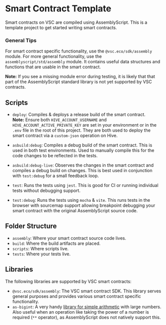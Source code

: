 # Smart Contract Template

Smart contracts on VSC are compiled using AssemblyScript. This is a template project to get started writing smart contracts.

### General Tips

For smart contract specific functionality, use the `@vsc.eco/sdk/assembly` module. For more general functionality, use the `assemblyscript/std/assembly` module. It contains useful data structures and functions that are usable in the smart contract.

**Note:** If you see a missing module error during testing, it is likely that that part of the AssemblyScript standard library is not yet supported by VSC contracts.

## Scripts

- `deploy`: Compiles & deploys a release build of the smart contract.  
  **Note:** Ensure both `HIVE_ACCOUNT_USERNAME` and `HIVE_ACCOUNT_ACTIVE_PRIVATE_KEY` are set in your environment or in the `.env` file in the root of this project. They are both used to deploy the smart contract via a `custom-json` operation on Hive.

- `asbuild:debug`: Compiles a debug build of the smart contract. This is used in both test environments. Used to manually compile this for the code changes to be reflected in the tests.

- `asbuild:debug-live`: Observes the changes in the smart contract and compiles a debug build on changes. This is best used in conjunction with `test:debug` for a small feedback loop.

- `test`: Runs the tests using `jest`. This is good for CI or running individual tests without debugging support.

- `test:debug`: Runs the tests using `mocha` & `vite`. This runs tests in the browser with sourcemap support allowing breakpoint debugging your smart contract with the original AssemblyScript source code.

## Folder Structure

- `assembly`: Where your smart contract source code lives.
- `build`: Where the build artifacts are placed.
- `scripts`: Where scripts live.
- `tests`: Where your tests live.

## Libraries

The following libraries are supported by VSC smart contracts:

- `@vsc.eco/sdk/assembly`: The VSC smart contract SDK. This library serves general purposes and provides various smart contract specific functionality.
- `as-bigint`: A very handy [library for simple arithmetic](https://github.com/polywrap/as-bigint) with large numbers. Also useful when an operation like taking the power of a number is required (`**` operator), as AssemblyScript does not natively support this.
